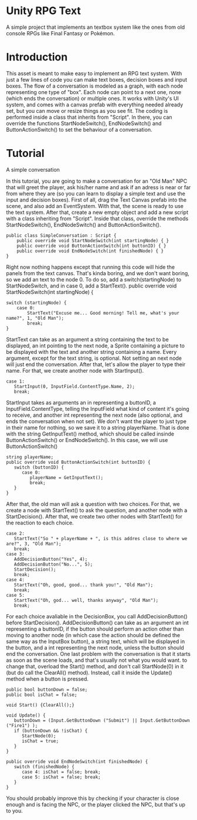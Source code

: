 # Unity RPG Text

A simple project that implements an textbox system like the ones from old console RPGs like Final Fantasy or Pokémon.

# Introduction

This asset is meant to make easy to implement an RPG text system. With just a few lines of code you can make text boxes, decision boxes and input boxes. The flow of a conversation is modeled as a graph, with each node representing one type of "box". Each node can point to a next one, none (which ends the conversation) or multiple ones.
It works with Unity's UI system, and comes with a canvas prefab with everything needed already set, but you can move or resize things as you see fit.
The coding is performed inside a class that inherits from "Script". In there, you can override the functions StartNodeSwitch(), EndNodeSwitch() and ButtonActionSwitch() to set the behaviour of a conversation.

# Tutorial

A simple conversation

In this tutorial, you are going to make a conversation for an "Old Man" NPC that will greet the player, ask his/her name and ask if an adress is near or far from where they are (so you can learn to display a simple text and use the input and decision boxes).
First of all, drag the Text Canvas prefab into the scene, and also add an EventSystem. With that, the scene is ready to use the text system.
After that, create a new empty object and add a new script with a class inheriting from "Script". Inside that class, override the methods StartNodeSwitch(), EndNodeSwitch() and ButtonActionSwitch().
```
public class SimpleConversation : Script {
    public override void StartNodeSwitch(int startingNode) { }
    public override void ButtonActionSwitch(int buttonID) { }
    public override void EndNodeSwitch(int finishedNode) { }
}
```

Right now nothing happens except that running this code will hide the panels from the text canvas. 
That's kinda boring, and we don't want boring, so we add an text to the node 0. To do so, add a switch(startingNode) to StartNodeSwitch, and in case 0, add a StartText().
public override void StartNodeSwitch(int startingNode) { 
```
switch (startingNode) {
	case 0:
		StartText("Excuse me... Good morning! Tell me, what's your name?", 1, "Old Man");
        break;
}
```

StartText can take as an argument a string containing the text to be displayed, an int pointing to the next node, a Sprite containing a picture to be displayed with the text and another string containing a name. Every argument, except for the text string, is optional. Not setting an next node will just end the conversation.
After that, let's allow the player to type their name. For that, we create another node with StartInput().
```
case 1:
   StartInput(0, InputField.ContentType.Name, 2);
   break;
```

StartInput takes as arguments an in representing a buttonID, a InputField.ContentType, telling the InputField what kind of content it's going to receive, and another int representing the next node (also optional, and ends the conversation when not set).
We don't want the player to just type in their name for nothing, so we save it to a string playerName. That is done with the string GetInputText() method, which should be called insinde ButtonActionSwitch() or EndNodeSwitch(). In this case, we will use ButtonActionSwitch()
```
string playerName;
public override void ButtonActionSwitch(int buttonID) {
   switch (buttonID) {
      case 0:
         playerName = GetInputText();
         break;
   }
}
```

After that, the old man will ask a question with two choices. For that, we create a node with StartText() to ask the question, and another node with a StartDecision(). After that, we create two other nodes with StartText() for the reaction to each choice.

```
case 2:
   StartText("So " + playerName + ", is this addres close to where we are?", 3, "Old Man");
   break;
case 3:
   AddDecisionButton("Yes", 4);
   AddDecisionButton("No...", 5);
   StartDecision();
   break;
case 4:
   StartText("Oh, good, good... thank you!", "Old Man");
   break;
case 5:
   StartText("Oh, god... well, thanks anyway", "Old Man");
   break;
```

For each choice avaliable in the DecisionBox, you call AddDecisionButton() before StartDecision(). AddDecisionButton() can take as an argument an int representing a buttonID, if the button should perform an action other than moving to another node (in which case the action should be defined the same way as the InputBox button), a string text, which will be displayed in the button, and a int representing the next node, unless the button should end the conversation.
One last problem with the conversation is that it starts as soon as the scene loads, and that's usually not what you would want. to change that, overload the Start() method, and don't call StartNode(0) in it (but do call the ClearAll() method). Instead, call it inside the Update() method when a button is pressed.
```
public bool buttonDown = false;
public bool isChat = false;

void Start() {ClearAll();}

void Update() {
   buttonDown = (Input.GetButtonDown ("Submit") || Input.GetButtonDown ("Fire1") );
   if (buttonDown && !isChat) {
      StartNode(0);
      isChat = true;                       
   }        
}

public override void EndNodeSwitch(int finishedNode) {
   switch (finishedNode) {
      case 4: isChat = false; break;
      case 5: isChat = false; break;
   }
}
```

You should probably improve this by checking if your character is close enough and is facing the NPC, or the player clicked the NPC, but that's up to you.

